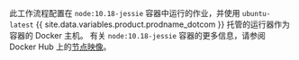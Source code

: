 此工作流程配置在 `node:10.18-jessie` 容器中运行的作业，并使用 `ubuntu-latest` {{ site.data.variables.product.prodname_dotcom }} 托管的运行器作为容器的 Docker 主机。 有关 `node:10.18-jessie` 容器的更多信息，请参阅 Docker Hub 上的[节点映像](https://hub.docker.com/_/node)。
